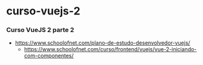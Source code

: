 # curso-vuejs-2
### Curso VueJS 2 parte 2

- https://www.schoolofnet.com/plano-de-estudo-desenvolvedor-vuejs/
  - https://www.schoolofnet.com/curso/frontend/vuejs/vue-2-iniciando-com-componentes/